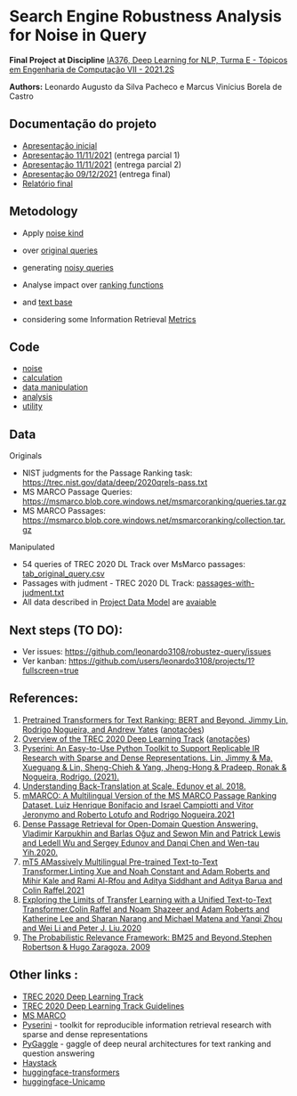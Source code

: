 # Search Engine Robustness Analysis for Noise in Query

**Final Project at Discipline**
[IA376, Deep Learning for NLP, Turma E - Tópicos em Engenharia de Computação VII - 2021.2S](https://www.dac.unicamp.br/portal/caderno-de-horarios/2021/2/S/P/FEEC/IA376)

**Authors:** Leonardo Augusto da Silva Pacheco e  Marcus Vinícius Borela de Castro

## Documentação do projeto
* [Apresentação inicial](https://docs.google.com/presentation/d/1ABkHVwfJ2r5Sga0m-WXv1LlMiF9o8vpB7wpiZ8N5Oa8/edit?usp=sharing)
* [Apresentação 11/11/2021](https://github.com/leonardo3108/robustez-query/blob/main/docs/presentations/Apresenta%C3%A7%C3%A3o%202%20-%2020211111.pptx) (entrega parcial 1)
* [Apresentação 11/11/2021](https://github.com/leonardo3108/robustez-query/blob/main/docs/presentations/Apresenta%C3%A7%C3%A3o%203%20-%2020211124.pptx) (entrega parcial 2)
* [Apresentação 09/12/2021](https://github.com/leonardo3108/robustez-query/blob/main/docs/presentations/Apresenta%C3%A7%C3%A3o%20final%20-%2020211209.pptx) (entrega final)
* [Relatório final](https://docs.google.com/document/d/1DEp1J2X-4DfMTZAmp53Cl2LowB9KVpVMJW_9ypD82b8/edit?usp=sharing)
## Metodology
* Apply [noise kind](https://github.com/leonardo3108/robustez-query/blob/main/data/tab_noise_kind.csv)
* over [original queries](https://github.com/leonardo3108/robustez-query/blob/main/data/tab_original_query.csv)
* generating [noisy queries](https://github.com/leonardo3108/robustez-query/blob/main/data/tab_noisy_query.csv)

* Analyse impact over [ranking functions](https://github.com/leonardo3108/robustez-query/blob/main/data/tab_ranking_function.csv)
* and [text base](https://github.com/leonardo3108/robustez-query/blob/main/data/tab_text_base.csv)
* considering some Information Retrieval [Metrics](https://github.com/leonardo3108/robustez-query/blob/main/data/tab_metric.csv)

## Code
* [noise](https://github.com/leonardo3108/robustez-query/blob/main/code/noise)
* [calculation](https://github.com/leonardo3108/robustez-query/blob/main/code/calculation)
* [data manipulation](https://github.com/leonardo3108/robustez-query/blob/main/code/data_related)
* [analysis](https://github.com/leonardo3108/robustez-query/blob/main/code/analysis)
* [utility](https://github.com/leonardo3108/robustez-query/blob/main/code/util)

## Data 
Originals
* NIST judgments for the Passage Ranking task: https://trec.nist.gov/data/deep/2020qrels-pass.txt
* MS MARCO Passage Queries: https://msmarco.blob.core.windows.net/msmarcoranking/queries.tar.gz
* MS MARCO Passages: https://msmarco.blob.core.windows.net/msmarcoranking/collection.tar.gz

Manipulated
* 54 queries of TREC 2020 DL Track over MsMarco passages: [tab_original_query.csv](https://github.com/leonardo3108/robustez-query/blob/main/data/tab_original_query.csv)
* Passages with judment - TREC 2020 DL Track: [passages-with-judment.txt](https://raw.githubusercontent.com/leonardo3108/robustez-query/main/data/passages-with-judment.txt)
* All data described in [Project Data Model](https://raw.githubusercontent.com/leonardo3108/robustez-query/main/data/model/robustez-query-mer.pdf) are [avaiable](https://raw.githubusercontent.com/leonardo3108/robustez-query/main/data)

## Next steps (TO DO):
- Ver issues: https://github.com/leonardo3108/robustez-query/issues
- Ver kanban: https://github.com/users/leonardo3108/projects/1?fullscreen=true

## References:
1. [Pretrained Transformers for Text Ranking: BERT and Beyond. Jimmy Lin, Rodrigo Nogueira, and Andrew Yates](https://arxiv.org/abs/2010.06467) ([anotações](https://github.com/leonardo3108/robustez-query/blob/main/docs/references/Pretrained%20Transformers%20for%20Text%20Ranking%20-%20BERT%20and%20Beyond.pdf))
2. [Overview of the TREC 2020 Deep Learning Track](https://arxiv.org/abs/2102.07662) ([anotações](https://github.com/leonardo3108/robustez-query/blob/main/docs/references/OVERVIEW%20OF%20THE%20TREC%202020%20DEEP%20LEARNING%20TRACK.pdf))
3. [Pyserini: An Easy-to-Use Python Toolkit to Support Replicable IR Research with Sparse and Dense Representations. Lin, Jimmy & Ma, Xueguang & Lin, Sheng-Chieh & Yang, Jheng-Hong & Pradeep, Ronak & Nogueira, Rodrigo. (2021).](https://cs.uwaterloo.ca/~jimmylin/publications/Lin_etal_SIGIR2021_Pyserini.pdf)
4. [Understanding Back-Translation at Scale. Edunov et al. 2018.](https://arxiv.org/abs/1808.09381)
5. [mMARCO: A Multilingual Version of the MS MARCO Passage Ranking Dataset. Luiz Henrique Bonifacio and Israel Campiotti and Vitor Jeronymo and Roberto Lotufo and Rodrigo Nogueira.2021](https://arxiv.org/pdf/2108.13897)
6. [Dense Passage Retrieval for Open-Domain Question Answering. Vladimir Karpukhin and Barlas Oğuz and Sewon Min and Patrick Lewis and Ledell Wu and Sergey Edunov and Danqi Chen and Wen-tau Yih.2020.](https://arxiv.org/pdf/2004.04906)
7. [mT5 AMassively Multilingual Pre-trained Text-to-Text Transformer.Linting Xue and Noah Constant and Adam Roberts and Mihir Kale and Rami Al-Rfou and Aditya Siddhant and Aditya Barua and Colin Raffel.2021](https://arxiv.org/pdf/2010.11934)
8. [Exploring the Limits of Transfer Learning with a Unified Text-to-Text Transformer.Colin Raffel and Noam Shazeer and Adam Roberts and Katherine Lee and Sharan Narang and Michael Matena and Yanqi Zhou and Wei Li and Peter J. Liu.2020](https://arxiv.org/pdf/1910.10683)
9. [The Probabilistic Relevance Framework: BM25 and Beyond.Stephen Robertson & Hugo Zaragoza. 2009](https://www.researchgate.net/publication/220613776_The_Probabilistic_Relevance_Framework_BM25_and_Beyond)


## Other links :
* [TREC 2020 Deep Learning Track](https://trec.nist.gov/data/deep2020.html)
* [TREC 2020 Deep Learning Track Guidelines](https://microsoft.github.io/msmarco/TREC-Deep-Learning-2020)
* [MS MARCO](https://microsoft.github.io/msmarco/)
* [Pyserini](https://github.com/castorini/pyserini) - toolkit for reproducible information retrieval research with sparse and dense representations
* [PyGaggle](https://github.com/castorini/pygaggle/) - gaggle of deep neural architectures for text ranking and question answering
* [Haystack](https://haystack.deepset.ai/overview/intro) 
* [huggingface-transformers](https://huggingface.co/docs/transformers/index)
* [huggingface-Unicamp](https://huggingface.co/unicamp-dl)
